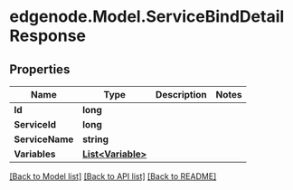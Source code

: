 # edgenode.Model.ServiceBindDetailResponse

## Properties

Name | Type | Description | Notes
------------ | ------------- | ------------- | -------------
**Id** | **long** |  | 
**ServiceId** | **long** |  | 
**ServiceName** | **string** |  | 
**Variables** | [**List&lt;Variable&gt;**](Variable.md) |  | 

[[Back to Model list]](../README.md#documentation-for-models) [[Back to API list]](../README.md#documentation-for-api-endpoints) [[Back to README]](../README.md)


